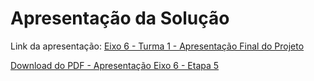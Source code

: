 # Apresentação da Solução

Link da apresentação: [Eixo 6 - Turma 1 - Apresentação Final do Projeto](https://sgapucminasbr.sharepoint.com/sites/team_sga_2414_2024_2_2733101/_layouts/15/stream.aspx?id=%2Fsites%2Fteam%5Fsga%5F2414%5F2024%5F2%5F2733101%2FDocumentos%20Compartilhados%2FGeneral%2FRecordings%2FExibir%20Apenas%2FEixo%206%20%2D%20Turma%201%20%2D%20Apresenta%C3%A7%C3%A3o%20Final%20do%20Projeto%2D20241209%5F175913%2DGrava%C3%A7%C3%A3o%20de%20Reuni%C3%A3o%2Emp4&referrer=StreamWebApp%2EWeb&referrerScenario=AddressBarCopied%2Eview%2Ede6c5fa3%2D52b1%2D43c5%2D8f4a%2Dddf71c38ea6c)


[Download do PDF - Apresentação Eixo 6 - Etapa 5](./Apresentação%20Eixo%206%20-%20Etapa%205.pdf)


